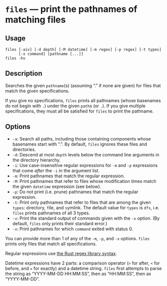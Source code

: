 # `files` — print the pathnames of matching files

## Usage

```
files [-aiv] [-d depth] [-M datetime] [-m regex] [-p regex] [-t types]
      [-x command] [pathname [...]]
files -hv
```

## Description

Searches the given `pathname`(s) (assuming “.” if none are given) for files that
match the given specifications.

If you give no specifications, `files` prints all pathnames (whose basenames do
not begin with `.`) under the given `path`s (or `.`). If you give multiple
specifications, they must all be satisfied for `files` to print the pathname.

## Options

* `-a`: Search all paths, including those containing components whose basenames
  start with “.”. By default, `files` ignores these files and directories.
* `-d`: Descend at most `depth` levels below the command line arguments in the
  directory hierarchy.
* `-i`: Use case-insensitive regular expressions for `-m` and `-p` expressions
  that come *after* the `-i` in the argument list.
* `-m`: Print pathnames that match the regular expression.
* `-M`: Print pathnames that refer to files whose modification times match the
  given `datetime` expression (see below).
* `-p`: Do not print (i.e. prune) pathnames that match the regular expression.
* `-t`: Print only pathnames that refer to files that are among the given
  `types`: `d`irectory, `f`ile, and `s`ymlink. The default value for
  `types` is `dfs`, i.e. `files` prints pathnames of all 3 types.
* `-v`: Print the standard output of commands given with the `-x` option. (By
  default, `files` only prints their standard error.)
* `-x`: Print pathnames for which `command` exited with status 0.

You can provide more than 1 of any of the `-m`, `-p`, and `-x` options. `files`
prints only files that match all specifications.

Regular expressions use [the Rust regex library
syntax](https://docs.rs/regex/latest/regex/).

Datetime expressions have 2 parts: a comparison operator (`>` for after, `<` for
before, and `=` for exactly) and a datetime string. `files` first attempts to
parse the string as “YYYY-MM-DD HH:MM:SS”, then as “HH:MM:SS”, then as
“YYYY-MM-DD”.
